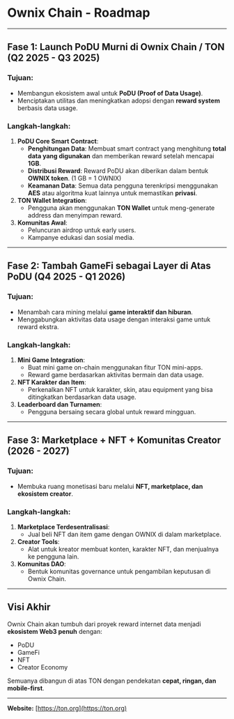 
# Ownix Chain - Roadmap

---

## Fase 1: Launch PoDU Murni di Ownix Chain / TON (Q2 2025 - Q3 2025)

### Tujuan:
- Membangun ekosistem awal untuk **PoDU (Proof of Data Usage)**.
- Menciptakan utilitas dan meningkatkan adopsi dengan **reward system** berbasis data usage.

### Langkah-langkah:
1. **PoDU Core Smart Contract**:
   - **Penghitungan Data**: Membuat smart contract yang menghitung **total data yang digunakan** dan memberikan reward setelah mencapai **1GB**.
   - **Distribusi Reward**: Reward PoDU akan diberikan dalam bentuk **OWNIX token**. (1 GB = 1 OWNIX)
   - **Keamanan Data**: Semua data pengguna terenkripsi menggunakan **AES** atau algoritma kuat lainnya untuk memastikan **privasi**.
2. **TON Wallet Integration**:
   - Pengguna akan menggunakan **TON Wallet** untuk meng-generate address dan menyimpan reward.
3. **Komunitas Awal**:
   - Peluncuran airdrop untuk early users.
   - Kampanye edukasi dan sosial media.

---

## Fase 2: Tambah GameFi sebagai Layer di Atas PoDU (Q4 2025 - Q1 2026)

### Tujuan:
- Menambah cara mining melalui **game interaktif dan hiburan**.
- Menggabungkan aktivitas data usage dengan interaksi game untuk reward ekstra.

### Langkah-langkah:
1. **Mini Game Integration**:
   - Buat mini game on-chain menggunakan fitur TON mini-apps.
   - Reward game berdasarkan aktivitas bermain dan data usage.
2. **NFT Karakter dan Item**:
   - Perkenalkan NFT untuk karakter, skin, atau equipment yang bisa ditingkatkan berdasarkan data usage.
3. **Leaderboard dan Turnamen**:
   - Pengguna bersaing secara global untuk reward mingguan.

---

## Fase 3: Marketplace + NFT + Komunitas Creator (2026 - 2027)

### Tujuan:
- Membuka ruang monetisasi baru melalui **NFT, marketplace, dan ekosistem creator**.

### Langkah-langkah:
1. **Marketplace Terdesentralisasi**:
   - Jual beli NFT dan item game dengan OWNIX di dalam marketplace.
2. **Creator Tools**:
   - Alat untuk kreator membuat konten, karakter NFT, dan menjualnya ke pengguna lain.
3. **Komunitas DAO**:
   - Bentuk komunitas governance untuk pengambilan keputusan di Ownix Chain.

---

## Visi Akhir

Ownix Chain akan tumbuh dari proyek reward internet data menjadi **ekosistem Web3 penuh** dengan:
- PoDU
- GameFi
- NFT
- Creator Economy

Semuanya dibangun di atas TON dengan pendekatan **cepat, ringan, dan mobile-first**.

---

**Website:** [https://ton.org](https://ton.org)  

